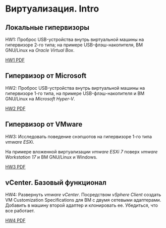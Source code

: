 # Виртуализация. Intro

## Локальные гипервизоры

HW1: Проброс USB-устройства внутрь виртуальной машины на гипервизоре 2-го типа; на примере USB-флэш-накопителя, ВМ GNU/Linux на *Oracle Virtual Box*.

[HW1 PDF](Проброс%20USB%20устройства%20-%20Гиперзизор%202-го%20типа.pdf)

## Гипервизор от Microsoft

HW2: Проброс USB-устройства внутрь виртуальной машины на гипервизоре 1-го типа, на примере USB-флэш-накопителя и ВМ GNU/Linux на *Microsoft Hyper-V*.

[HW2 PDF](Проброс%20USB%20устройства%20-%20Гипервизор%201-го%20типа.pdf)

## Гипервизор от VMware

HW3: Исследовать поведение снэпшотов на гипервизоре 1-го типа *vmware ESXi*.

На примере вложенной виртуализации *vmware ESXi 7* поверх *vmware Workstation 17*
и ВМ GNU/Linux и Windows.

[HW3 PDF](Снэпшоты%20на%20vmware%20ESXi.pdf)

## vCenter. Базовый функционал

HW4: Развернуть *vmware vCenter*.
Посредством *vSphere Client* создать VM Customization Specifications для ВМ с двумя сетевыми адаптерами.
Добавить в машину второй адаптер и клонировать ее.
Убедиться, что все работает.

[HW4 PDF](Клонирование%20ВМ%20с%20исп%20Customization%20Specification.pdf)

